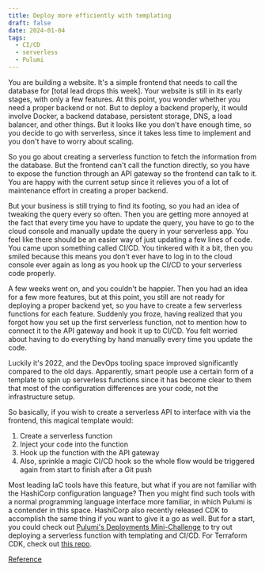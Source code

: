 ```yaml
---
title: Deploy more efficiently with templating
draft: false
date: 2024-01-04
tags:
  - CI/CD
  - serverless
  - Pulumi
---
```


You are building a website. It's a simple frontend that needs to call the database for [total lead drops this week]. Your website is still in its early stages, with only a few features. At this point, you wonder whether you need a proper backend or not. But to deploy a backend properly, it would involve Docker, a backend database, persistent storage, DNS, a load balancer, and other things. But it looks like you don't have enough time, so you decide to go with serverless, since it takes less time to implement and you don't have to worry about scaling.

So you go about creating a serverless function to fetch the information from the database. But the frontend can't call the function directly, so you have to expose the function through an API gateway so the frontend can talk to it. You are happy with the current setup since it relieves you of a lot of maintenance effort in creating a proper backend.

But your business is still trying to find its footing, so you had an idea of tweaking the query every so often. Then you are getting more annoyed at the fact that every time you have to update the query, you have to go to the cloud console and manually update the query in your serverless app. You feel like there should be an easier way of just updating a few lines of code. You came upon something called CI/CD. You tinkered with it a bit, then you smiled because this means you don't ever have to log in to the cloud console ever again as long as you hook up the CI/CD to your serverless code properly.

A few weeks went on, and you couldn't be happier. Then you had an idea for a few more features, but at this point, you still are not ready for deploying a proper backend yet, so you have to create a few serverless functions for each feature. Suddenly you froze, having realized that you forgot how you set up the first serverless function, not to mention how to connect it to the API gateway and hook it up to CI/CD. You felt worried about having to do everything by hand manually every time you update the code.

Luckily it's 2022, and the DevOps tooling space improved significantly compared to the old days. Apparently, smart people use a certain form of a template to spin up serverless functions since it has become clear to them that most of the configuration differences are your code, not the infrastructure setup.

So basically, if you wish to create a serverless API to interface with via the frontend, this magical template would:

1. Create a serverless function
2. Inject your code into the function
3. Hook up the function with the API gateway
4. Also, sprinkle a magic CI/CD hook so the whole flow would be triggered again from start to finish after a Git push

Most leading IaC tools have this feature, but what if you are not familiar with the HashiCorp configuration language? Then you might find such tools with a normal programming language interface more familiar, in which Pulumi is a contender in this space. HashiCorp also recently released CDK to accomplish the same thing if you want to give it a go as well. But for a start, you could check out [Pulumi's Deployments Mini-Challenge](https://www.pulumi.com/challenge/deployments/) to try out deploying a serverless function with templating and CI/CD. For Terraform CDK, check out [this repo](https://github.com/cdktf/cdktf-integration-serverless-example).

[Reference](https://karnwong.me/posts/rss.xml)
